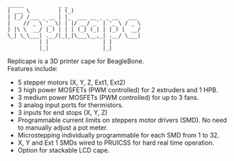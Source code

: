 
    _____           _ _
    | ___ \         | (_)
    | |_/ /___ _ __ | |_  ___ __ _ _ __   ___
    |    // _ \ '_ \| | |/ __/ _` | '_ \ / _ \
    | |\ \  __/ |_) | | | (_| (_| | |_) |  __/
    \_| \_\___| .__/|_|_|\___\__,_| .__/ \___|
              | |                 | |
              |_|                 |_|


Replicape is a 3D printer cape for BeagleBone.  
Features include:  
-   5 stepper motors (X, Y, Z, Ext1, Ext2)
-   3 high power MOSFETs (PWM controlled) for 2 extruders and 1 HPB.
-   3 medium power MOSFETs (PWM controlled) for up to 3 fans.
-   3 analog input ports for thermistors.
-   3 inputs for end stops (X, Y, Z)
-   Programmable current limits on steppers motor drivers (SMD). No need to manually adjust a pot meter.
-   Microstepping individually programmable for each SMD from 1 to 32.
-   X, Y and Ext 1 SMDs wired to PRUICSS for hard real time operation.
-   Option for stackable LCD cape.

